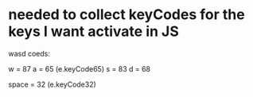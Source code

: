 # needed to collect keyCodes for the keys I want activate in JS

wasd coeds:

w = 87
a = 65 (e.keyCode65)
s = 83
d = 68

space = 32 (e.keyCode32)